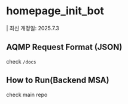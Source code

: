 # homepage_init_bot

| 최신 개정일: 2025.7.3

## AQMP Request Format (JSON)

check `/docs`

## How to Run(Backend MSA)

check main repo